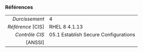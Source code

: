 ### Références

|                 |    |
|----------------:|:---|
|   *Durcissement*| 4 |
|*Référence* [CIS]| RHEL 8 4.1.13 |
|   *Contrôle CIS*| 05.1 Establish Secure Configurations |
|          [ANSSI]|  |

